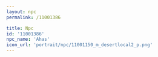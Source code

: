```yaml
---
layout: npc
permalink: /11001386

title: Npc
id: '11001386'
npc_name: 'Ahas'
icon_url: 'portrait/npc/11001150_m_desertlocal2_p.png'
---
```

